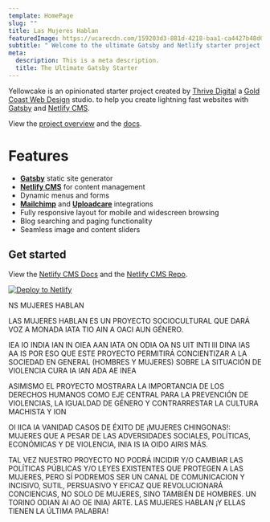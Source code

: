 ```yaml
---
template: HomePage
slug: ""
title: Las Mujeres Hablan
featuredImage: https://ucarecdn.com/159203d3-881d-4218-baa1-ca4427b48d0d/
subtitle: " Welcome to the ultimate Gatsby and Netlify starter project."
meta:
  description: This is a meta description.
  title: The Ultimate Gatsby Starter
---
```

Yellowcake is an opinionated starter project created by [Thrive Digital](https://thriveweb.com.au/) a [Gold Coast Web Design](https://thriveweb.com.au/) studio. to help you create lightning fast websites with [Gatsby](https://gatsbyjs.org) and [Netlify CMS](https://netlifycms.org).

View the [project overview](https://thriveweb.com.au/the-lab/yellowcake-gatsby-react-js-starter-project/) and the [docs](https://github.com/thriveweb/yellowcake/blob/master/README.md).

# Features

* **[Gatsby](https://gatsbyjs.org)** static site generator
* **[Netlify CMS](https://github.com/netlify/netlify-cms)** for content management
* Dynamic menus and forms
* **[Mailchimp](http://mailchimp.com)** and **[Uploadcare](https://uploadcare.com)** integrations
* Fully responsive layout for mobile and widescreen browsing
* Blog searching and paging functionality
* Seamless image and content sliders

## Get started

View the [Netlify CMS Docs](https://www.netlifycms.org/docs/) and the [Netlify CMS Repo](https://github.com/netlify/netlify-cms).

[![Deploy to Netlify](https://www.netlify.com/img/deploy/button.svg)](https://app.netlify.com/start/deploy?repository=https://github.com/thriveweb/yellowcake&stack=cms)



NS
MUJERES
HABLAN

LAS MUJERES HABLAN ES UN PROYECTO SOCIOCULTURAL QUE DARÁ VOZ A
MONADA IATA TIO AIN A OACI AUN
GÉNERO.

IEA IO INDIA IAN IN OIEA AAN
IATA ON ODIA OA NS
UIT INTI III DINA IAS AA IS
POR ESO QUE ESTE PROYECTO PERMITIRÁ CONCIENTIZAR A LA SOCIEDAD
EN GENERAL (HOMBRES Y MUJERES) SOBRE LA SITUACIÓN DE VIOLENCIA
CURA IA IAN ADA AE INEA

ASIMISMO EL PROYECTO MOSTRARA LA IMPORTANCIA DE LOS DERECHOS
HUMANOS COMO EJE CENTRAL PARA LA PREVENCIÓN DE VIOLENCIAS, LA
IGUALDAD DE GÉNERO Y CONTRARRESTAR LA CULTURA MACHISTA Y
ION

OI IICA IA VANIDAD
CASOS DE ÉXITO DE ¡MUJERES CHINGONAS!: MUJERES QUE A PESAR DE LAS
ADVERSIDADES SOCIALES, POLÍTICAS, ECONÓMICAS Y DE VIOLENCIA,
INIA IS IA OIDO AIRIS
MÁS.

TAL VEZ NUESTRO PROYECTO NO PODRÁ INCIDIR Y/O CAMBIAR LAS
POLÍTICAS PÚBLICAS Y/O LEYES EXISTENTES QUE PROTEGEN A LAS
MUJERES, PERO SÍ PODREMOS SER UN CANAL DE COMUNICACION Y
INCISIVO, SUTIL, PERSUASIVO Y EFICAZ QUE REVOLUCIONARÁ
CONCIENCIAS, NO SOLO DE MUJERES, SINO TAMBIÉN DE HOMBRES. UN
TORINO ODIAN AI AO OE INIA)
ARTE. LAS MUJERES HABLAN ¡Y ELLAS TIENEN LA ÚLTIMA PALABRA!